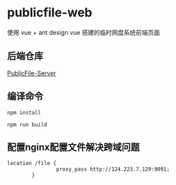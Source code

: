 # publicfile-web

使用 vue + ant design vue 搭建的临时网盘系统前端页面

## 后端仓库

[PublicFile-Server](https://github.com/sxz799/PublicFile-Server)

## 编译命令
```
npm install
```
```
npm run build
```


## 配置nginx配置文件解决跨域问题
```
location /file {
                proxy_pass http://124.223.7.129:9091;
        }
```
